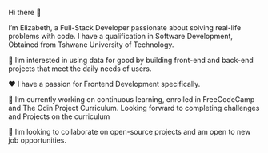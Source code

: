 Hi there 👋

I’m Elizabeth, a Full-Stack Developer passionate about solving real-life problems with code. I have a qualification in Software Development, Obtained from Tshwane University of Technology.

👀 I’m interested in using data for good by building front-end and back-end projects that meet the daily needs of users.

❤️ I have a passion for Frontend Development specifically.

🌱 I’m currently working on continuous learning, enrolled in FreeCodeCamp and The Odin Project Curriculum.  Looking forward to completing challenges and Projects on the curriculum

💞️ I’m looking to collaborate on open-source projects and am open to new job opportunities.



